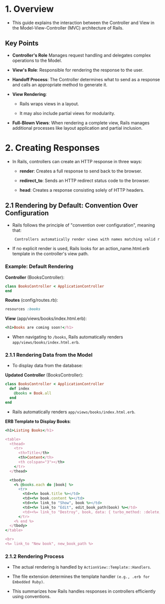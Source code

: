  # 1. Overview

- This guide explains the interaction between the Controller and View in the Model-View-Controller (MVC) architecture of Rails.

## Key Points

- **Controller's Role** Manages request handling and delegates complex operations to the Model.

- **View's Role**: Responsible for rendering the response to the user.

- **Handoff Process**: The Controller determines what to send as a response and calls an appropriate method to generate it.

- **View Rendering**:

  - Rails wraps views in a layout.

  - It may also include partial views for modularity.

- **Full-Blown Views**: When rendering a complete view, Rails manages additional processes like layout application and partial inclusion.


# 2. Creating Responses

- In Rails, controllers can create an HTTP response in three ways:

  - **render**: Creates a full response to send back to the browser.

  - **redirect_to**: Sends an HTTP redirect status code to the browser.

  - **head**: Creates a response consisting solely of HTTP headers.

## 2.1 Rendering by Default: Convention Over Configuration

- Rails follows the principle of "convention over configuration", meaning that:

   ```bash
    Controllers automatically render views with names matching valid routes.
    ```

- If no explicit render is used, Rails looks for an action_name.html.erb template in the controller's view path.

### Example: Default Rendering

**Controller** (BooksController):

```ruby
class BooksController < ApplicationController
end
```

**Routes** (config/routes.rb):

```ruby
resources :books
```

**View** (app/views/books/index.html.erb):

```ruby
<h1>Books are coming soon!</h1>
```

- When navigating to `/books`, Rails automatically renders `app/views/books/index.html.erb`.

### 2.1.1 Rendering Data from the Model

- To display data from the database:

**Updated Controller** (BooksController):

```ruby
class BooksController < ApplicationController
  def index
    @books = Book.all
  end
end
```

- Rails automatically renders `app/views/books/index.html.erb`.

**ERB Template to Display Books**:

```ruby
<h1>Listing Books</h1>

<table>
  <thead>
    <tr>
      <th>Title</th>
      <th>Content</th>
      <th colspan="3"></th>
    </tr>
  </thead>

  <tbody>
    <% @books.each do |book| %>
      <tr>
        <td><%= book.title %></td>
        <td><%= book.content %></td>
        <td><%= link_to "Show", book %></td>
        <td><%= link_to "Edit", edit_book_path(book) %></td>
        <td><%= link_to "Destroy", book, data: { turbo_method: :delete, turbo_confirm: "Are you sure?" } %></td>
      </tr>
    <% end %>
  </tbody>
</table>

<br>
<%= link_to "New book", new_book_path %>
```

### 2.1.2 Rendering Process

- The actual rendering is handled by `ActionView::Template::Handlers`.

- The file extension determines the template handler `(e.g., .erb for Embedded Ruby)`.

- This summarizes how Rails handles responses in controllers efficiently using conventions.

